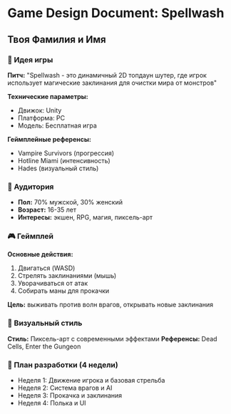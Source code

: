 # Game Design Document: Spellwash
## Твоя Фамилия и Имя

### 🎯 Идея игры
**Питч:** "Spellwash - это динамичный 2D топдаун шутер, где игрок использует магические заклинания для очистки мира от монстров"

**Технические параметры:**
- Движок: Unity
- Платформа: PC
- Модель: Бесплатная игра

**Геймплейные референсы:** 
- Vampire Survivors (прогрессия)
- Hotline Miami (интенсивность)
- Hades (визуальный стиль)

### 👥 Аудитория 
- **Пол:** 70% мужской, 30% женский
- **Возраст:** 16-35 лет
- **Интересы:** экшен, RPG, магия, пиксель-арт

### 🎮 Геймплей
**Основные действия:**
1. Двигаться (WASD)
2. Стрелять заклинаниями (мышь)
3. Уворачиваться от атак
4. Собирать маны для прокачки

**Цель:** выживать против волн врагов, открывать новые заклинания

### 🎨 Визуальный стиль
**Стиль:** Пиксель-арт с современными эффектами
**Референсы:** Dead Cells, Enter the Gungeon

### 📅 План разработки (4 недели)
- Неделя 1: Движение игрока и базовая стрельба
- Неделя 2: Система врагов и AI
- Неделя 3: Прокачка и заклинания
- Неделя 4: Полька и UI

